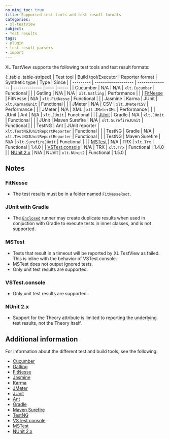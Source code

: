 ```yaml
---
no_mini_toc: true
title: Supported test tools and test result formats
categories:
- xl-testview
subject:
- Test results
tags:
- plugin
- test result parsers
- import
---
```


XL TestView supports the following test tools and test result formats:

{:.table .table-striped}
| Test tool | Build tool/Executor | Reporter format | Synthetic type | Type | Since |
| --------- | ------------------- | --------------- | -------------- | ---- | ----- |
| Cucumber | N/A | N/A | `xlt.Cucumber` | Functional | |
| Gatling | N/A | N/A | `xlt.Gatling` | Performance | |
| [FitNesse](#fitnesse) | FitNesse | N/A | `xlt.FitNesse` | Functional | |
| Jasmine | Karma | JUnit | `xlt.KarmaXunit` | Functional | |
| JMeter | N/A | CSV | `xlt.JMeterCSV` | Performance | |
| JMeter | N/A | XML | `xlt.JMeterXML` | Performance | |
| JUnit | Ant | N/A | `xlt.JUnit` | Functional | |
| [JUnit](#junit-with-gradle) | Gradle | N/A | `xlt.JUnit` | Functional | |
| JUnit | Maven Surefire | N/A | `xlt.SurefireJUnit` | Functional | |
| TestNG | Ant | JUnit reporter | `xlt.TestNGJUnitReportReporter` | Functional | |
| TestNG | Gradle | N/A | `xlt.TestNGJUnitReportReporter` | Functional | |
| TestNG | Maven Surefire | N/A | `xlt.SurefireJUnit` | Functional | |
| [MSTest](#mstest) | N/A | TRX | `xlt.Trx` | Functional | 1.4.0 |
| [VSTest.console](#vstestconsole) | N/A | TRX | `xlt.Trx` | Functional | 1.4.0 |
| [NUnit 2.x](#nunit2) | N/A | NUnit | `xlt.NUnit2` | Functional | 1.5.0 |


## Notes

### FitNesse

* The test results must be in a folder named `FitNesseRoot`.

### JUnit with Gradle
* The [`Enclosed`](http://junit.org/apidocs/org/junit/experimental/runners/Enclosed.html) runner may create duplicate results when used in conjuction with Gradle to execute tests in inner classes, and is not supported.

### MSTest

* Tests that result in a timeout will be reported by XL TestView as failed. This is inline with the behavior of VSTest.console.
* MSTest does not output ignored tests.
* Only unit test results are supported.

### VSTest.console

* Only unit test results are supported.

### NUnit 2.x

* Support for the Theory attribute is limited to reporting the underlying test results, not the Theory itself.

## Additional information

For information about the different test and build tools, see the following:

* [Cucumber](http://cukes.info/)
* [Gatling](http://gatling.io/)
* [FitNesse](http://fitnesse.org/)
* [Jasmine](http://jasmine.github.io/)
* [Karma](http://karma-runner.github.io)
* [JMeter](http://jmeter.apache.org/)
* [JUnit](http://junit.org)
* [Ant](http://ant.apache.org/)
* [Gradle](http://gradle.org/)
* [Maven Surefire](https://maven.apache.org/surefire/maven-surefire-plugin/)
* [TestNG](http://testng.org/)
* [VSTest.console](http://msdn.microsoft.com/en-us/library/jj155800.aspx)
* [MSTest](http://msdn.microsoft.com/en-us/library/jj155804.aspx)
* [NUnit 2.x](http://www.nunit.org/)
